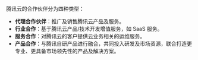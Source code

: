 


腾讯云的合作伙伴分为四种类型：

- **代理合作伙伴**：推广及销售腾讯云产品及服务。
- **行业合作**：基于腾讯云产品/技术开发增值服务，如 SaaS 服务。
- **服务合作**：对腾讯云的客户提供云业务相关的运维服务。
- **产品合作**：与腾讯自研产品进行融合，共同投入研发及市场资源，联合打造更专业、更具备市场领先性的产品及解决方案。

